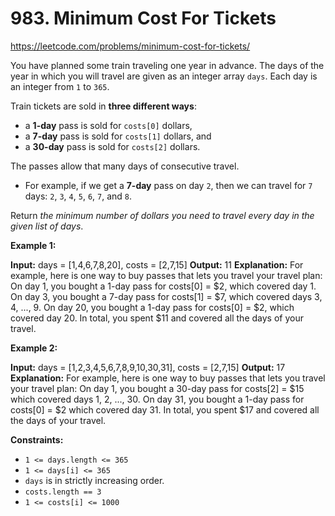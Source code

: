 # 983. Minimum Cost For Tickets

https://leetcode.com/problems/minimum-cost-for-tickets/

You have planned some train traveling one year in advance. The days of the year in which you will travel are given as an integer array `days`. Each day is an integer from `1` to `365`.

Train tickets are sold in **three different ways**:

-   a **1-day** pass is sold for `costs[0]` dollars,
-   a **7-day** pass is sold for `costs[1]` dollars, and
-   a **30-day** pass is sold for `costs[2]` dollars.

The passes allow that many days of consecutive travel.

-   For example, if we get a **7-day** pass on day `2`, then we can travel for `7` days: `2`, `3`, `4`, `5`, `6`, `7`, and `8`.

Return _the minimum number of dollars you need to travel every day in the given list of days_.

**Example 1:**

**Input:** days = \[1,4,6,7,8,20\], costs = \[2,7,15\]
**Output:** 11
**Explanation:** For example, here is one way to buy passes that lets you travel your travel plan:
On day 1, you bought a 1-day pass for costs\[0\] = $2, which covered day 1.
On day 3, you bought a 7-day pass for costs\[1\] = $7, which covered days 3, 4, ..., 9.
On day 20, you bought a 1-day pass for costs\[0\] = $2, which covered day 20.
In total, you spent $11 and covered all the days of your travel.

**Example 2:**

**Input:** days = \[1,2,3,4,5,6,7,8,9,10,30,31\], costs = \[2,7,15\]
**Output:** 17
**Explanation:** For example, here is one way to buy passes that lets you travel your travel plan:
On day 1, you bought a 30-day pass for costs\[2\] = $15 which covered days 1, 2, ..., 30.
On day 31, you bought a 1-day pass for costs\[0\] = $2 which covered day 31.
In total, you spent $17 and covered all the days of your travel.

**Constraints:**

-   `1 <= days.length <= 365`
-   `1 <= days[i] <= 365`
-   `days` is in strictly increasing order.
-   `costs.length == 3`
-   `1 <= costs[i] <= 1000`
